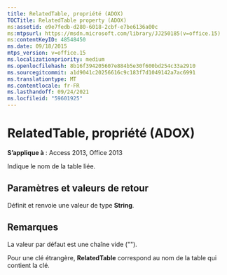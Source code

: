 ```yaml
---
title: RelatedTable, propriété (ADOX)
TOCTitle: RelatedTable property (ADOX)
ms:assetid: e9e7fedb-d280-6018-2cbf-e7be6136a00c
ms:mtpsurl: https://msdn.microsoft.com/library/JJ250185(v=office.15)
ms:contentKeyID: 48548450
ms.date: 09/18/2015
mtps_version: v=office.15
ms.localizationpriority: medium
ms.openlocfilehash: 8b16f394205607e884b5e30f600bd254c33a2910
ms.sourcegitcommit: a1d9041c20256616c9c183f7d1049142a7ac6991
ms.translationtype: MT
ms.contentlocale: fr-FR
ms.lasthandoff: 09/24/2021
ms.locfileid: "59601925"
---
```

# <a name="relatedtable-property-adox"></a>RelatedTable, propriété (ADOX)


**S’applique à** : Access 2013, Office 2013

Indique le nom de la table liée.

## <a name="settings-and-return-values"></a>Paramètres et valeurs de retour

Définit et renvoie une valeur de type **String**.

## <a name="remarks"></a>Remarques

La valeur par défaut est une chaîne vide ("").

Pour une clé étrangère, **RelatedTable** correspond au nom de la table qui contient la clé.

